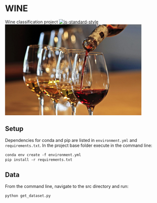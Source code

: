 # WINE
Wine classification project
[![js-standard-style](https://img.shields.io/badge/code%20style-standard-brightgreen.svg?style=flat)](https://github.com/feross/standard)
<img src="wine_img.png" width="450">

## Setup
Dependencies for conda and pip are listed in `environment.yml` and `requirements.txt`.
In the project base folder execute in the command line:

```commandline
conda env create -f environment.yml
pip install -r requirements.txt
```

## Data
From the command line, navigate to the src directory and run: 
```python
python get_dataset.py
```